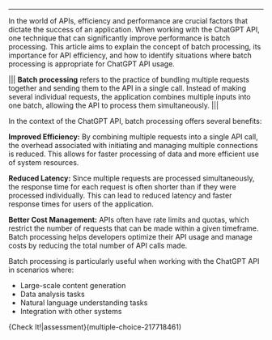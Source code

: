 ----
In the world of APIs, efficiency and performance are crucial factors that dictate the success of an application. When working with the ChatGPT API, one technique that can significantly improve performance is batch processing. This article aims to explain the concept of batch processing, its importance for API efficiency, and how to identify situations where batch processing is appropriate for ChatGPT API usage.

|||
**Batch processing** refers to the practice of bundling multiple requests together and sending them to the API in a single call. Instead of making several individual requests, the application combines multiple inputs into one batch, allowing the API to process them simultaneously.
|||

In the context of the ChatGPT API, batch processing offers several benefits:

**Improved Efficiency:** By combining multiple requests into a single API call, the overhead associated with initiating and managing multiple connections is reduced. This allows for faster processing of data and more efficient use of system resources.

**Reduced Latency:** Since multiple requests are processed simultaneously, the response time for each request is often shorter than if they were processed individually. This can lead to reduced latency and faster response times for users of the application.

**Better Cost Management:** APIs often have rate limits and quotas, which restrict the number of requests that can be made within a given timeframe. Batch processing helps developers optimize their API usage and manage costs by reducing the total number of API calls made.

Batch processing is particularly useful when working with the ChatGPT API in scenarios where:
- Large-scale content generation
- Data analysis tasks
- Natural language understanding tasks
- Integration with other systems

{Check It!|assessment}(multiple-choice-217718461)
